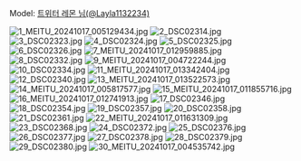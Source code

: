 ﻿---
dddd: 2024.10.12 루나스A 할로윈 일반인
nickname: 레몬
sns_type: x
sns_id: Layla1132234
---

<a name="Layla1132234"></a>
Model: <a href="https://x.com/Layla1132234" target="_blank">트위터 레몬 님(@Layla1132234)</a>

![1_MEITU_20241017_005129434.jpg](/assets/img/2024/10-12_2/레몬/1_MEITU_20241017_005129434.jpg)
![2_DSC02314.jpg](/assets/img/2024/10-12_2/레몬/2_DSC02314.jpg)
![3_DSC02323.jpg](/assets/img/2024/10-12_2/레몬/3_DSC02323.jpg)
![4_DSC02324.jpg](/assets/img/2024/10-12_2/레몬/4_DSC02324.jpg)
![5_DSC02325.jpg](/assets/img/2024/10-12_2/레몬/5_DSC02325.jpg)
![6_DSC02326.jpg](/assets/img/2024/10-12_2/레몬/6_DSC02326.jpg)
![7_MEITU_20241017_012959885.jpg](/assets/img/2024/10-12_2/레몬/7_MEITU_20241017_012959885.jpg)
![8_DSC02332.jpg](/assets/img/2024/10-12_2/레몬/8_DSC02332.jpg)
![9_MEITU_20241017_004722244.jpg](/assets/img/2024/10-12_2/레몬/9_MEITU_20241017_004722244.jpg)
![10_DSC02334.jpg](/assets/img/2024/10-12_2/레몬/10_DSC02334.jpg)
![11_MEITU_20241017_013342404.jpg](/assets/img/2024/10-12_2/레몬/11_MEITU_20241017_013342404.jpg)
![12_DSC02340.jpg](/assets/img/2024/10-12_2/레몬/12_DSC02340.jpg)
![13_MEITU_20241017_013522573.jpg](/assets/img/2024/10-12_2/레몬/13_MEITU_20241017_013522573.jpg)
![14_MEITU_20241017_005817577.jpg](/assets/img/2024/10-12_2/레몬/14_MEITU_20241017_005817577.jpg)
![15_MEITU_20241017_011855716.jpg](/assets/img/2024/10-12_2/레몬/15_MEITU_20241017_011855716.jpg)
![16_MEITU_20241017_012741913.jpg](/assets/img/2024/10-12_2/레몬/16_MEITU_20241017_012741913.jpg)
![17_DSC02346.jpg](/assets/img/2024/10-12_2/레몬/17_DSC02346.jpg)
![18_DSC02354.jpg](/assets/img/2024/10-12_2/레몬/18_DSC02354.jpg)
![19_DSC02357.jpg](/assets/img/2024/10-12_2/레몬/19_DSC02357.jpg)
![20_DSC02358.jpg](/assets/img/2024/10-12_2/레몬/20_DSC02358.jpg)
![21_DSC02361.jpg](/assets/img/2024/10-12_2/레몬/21_DSC02361.jpg)
![22_MEITU_20241017_011631309.jpg](/assets/img/2024/10-12_2/레몬/22_MEITU_20241017_011631309.jpg)
![23_DSC02368.jpg](/assets/img/2024/10-12_2/레몬/23_DSC02368.jpg)
![24_DSC02372.jpg](/assets/img/2024/10-12_2/레몬/24_DSC02372.jpg)
![25_DSC02376.jpg](/assets/img/2024/10-12_2/레몬/25_DSC02376.jpg)
![26_DSC02377.jpg](/assets/img/2024/10-12_2/레몬/26_DSC02377.jpg)
![27_DSC02378.jpg](/assets/img/2024/10-12_2/레몬/27_DSC02378.jpg)
![28_DSC02379.jpg](/assets/img/2024/10-12_2/레몬/28_DSC02379.jpg)
![29_DSC02380.jpg](/assets/img/2024/10-12_2/레몬/29_DSC02380.jpg)
![30_MEITU_20241017_004535742.jpg](/assets/img/2024/10-12_2/레몬/30_MEITU_20241017_004535742.jpg)